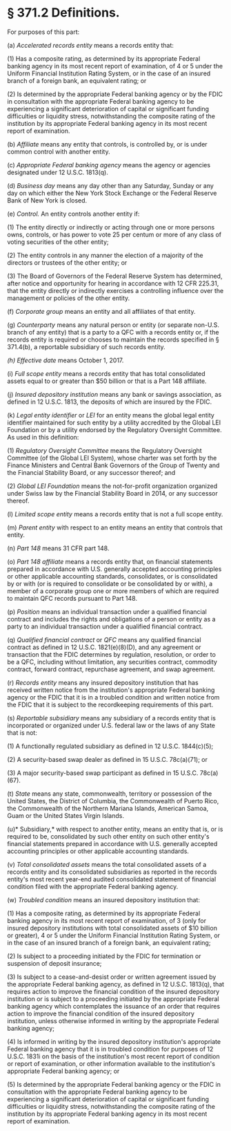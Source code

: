 # § 371.2   Definitions.

For purposes of this part:


(a) *Accelerated records entity* means a records entity that:


(1) Has a composite rating, as determined by its appropriate Federal banking agency in its most recent report of examination, of 4 or 5 under the Uniform Financial Institution Rating System, or in the case of an insured branch of a foreign bank, an equivalent rating; or


(2) Is determined by the appropriate Federal banking agency or by the FDIC in consultation with the appropriate Federal banking agency to be experiencing a significant deterioration of capital or significant funding difficulties or liquidity stress, notwithstanding the composite rating of the institution by its appropriate Federal banking agency in its most recent report of examination.


(b) *Affiliate* means any entity that controls, is controlled by, or is under common control with another entity.


(c) *Appropriate Federal banking agency* means the agency or agencies designated under 12 U.S.C. 1813(q).


(d) *Business day* means any day other than any Saturday, Sunday or any day on which either the New York Stock Exchange or the Federal Reserve Bank of New York is closed.


(e) *Control.* An entity controls another entity if:


(1) The entity directly or indirectly or acting through one or more persons owns, controls, or has power to vote 25 per centum or more of any class of voting securities of the other entity;


(2) The entity controls in any manner the election of a majority of the directors or trustees of the other entity; or


(3) The Board of Governors of the Federal Reserve System has determined, after notice and opportunity for hearing in accordance with 12 CFR 225.31, that the entity directly or indirectly exercises a controlling influence over the management or policies of the other entity.


(f) *Corporate group* means an entity and all affiliates of that entity.


(g) *Counterparty* means any natural person or entity (or separate non-U.S. branch of any entity) that is a party to a QFC with a records entity or, if the records entity is required or chooses to maintain the records specified in § 371.4(b), a reportable subsidiary of such records entity.


*(h) Effective date* means October 1, 2017.


(i) *Full scope entity* means a records entity that has total consolidated assets equal to or greater than $50 billion or that is a Part 148 affiliate.


(j) *Insured depository institution* means any bank or savings association, as defined in 12 U.S.C. 1813, the deposits of which are insured by the FDIC.


(k) *Legal entity identifier* or *LEI* for an entity means the global legal entity identifier maintained for such entity by a utility accredited by the Global LEI Foundation or by a utility endorsed by the Regulatory Oversight Committee. As used in this definition:


(1) *Regulatory Oversight Committee* means the Regulatory Oversight Committee (of the Global LEI System), whose charter was set forth by the Finance Ministers and Central Bank Governors of the Group of Twenty and the Financial Stability Board, or any successor thereof; and


(2) *Global LEI Foundation* means the not-for-profit organization organized under Swiss law by the Financial Stability Board in 2014, or any successor thereof.


(l) *Limited scope entity* means a records entity that is not a full scope entity.


(m) *Parent entity* with respect to an entity means an entity that controls that entity.


(n) *Part 148* means 31 CFR part 148.


(o) *Part 148 affiliate* means a records entity that, on financial statements prepared in accordance with U.S. generally accepted accounting principles or other applicable accounting standards, consolidates, or is consolidated by or with (or is required to consolidate or be consolidated by or with), a member of a corporate group one or more members of which are required to maintain QFC records pursuant to Part 148.


(p) *Position* means an individual transaction under a qualified financial contract and includes the rights and obligations of a person or entity as a party to an individual transaction under a qualified financial contract.


(q) *Qualified financial contract* or *QFC* means any qualified financial contract as defined in 12 U.S.C. 1821(e)(8)(D), and any agreement or transaction that the FDIC determines by regulation, resolution, or order to be a QFC, including without limitation, any securities contract, commodity contract, forward contract, repurchase agreement, and swap agreement.


(r) *Records entity* means any insured depository institution that has received written notice from the institution's appropriate Federal banking agency or the FDIC that it is in a troubled condition and written notice from the FDIC that it is subject to the recordkeeping requirements of this part.


(s) *Reportable subsidiary* means any subsidiary of a records entity that is incorporated or organized under U.S. federal law or the laws of any State that is not:


(1) A functionally regulated subsidiary as defined in 12 U.S.C. 1844(c)(5);


(2) A security-based swap dealer as defined in 15 U.S.C. 78c(a)(71); or


(3) A major security-based swap participant as defined in 15 U.S.C. 78c(a)(67).


(t) *State* means any state, commonwealth, territory or possession of the United States, the District of Columbia, the Commonwealth of Puerto Rico, the Commonwealth of the Northern Mariana Islands, American Samoa, Guam or the United States Virgin Islands.


(u)* Subsidiary,* with respect to another entity, means an entity that is, or is required to be, consolidated by such other entity on such other entity's financial statements prepared in accordance with U.S. generally accepted accounting principles or other applicable accounting standards.


(v) *Total consolidated assets* means the total consolidated assets of a records entity and its consolidated subsidiaries as reported in the records entity's most recent year-end audited consolidated statement of financial condition filed with the appropriate Federal banking agency.


(w) *Troubled condition* means an insured depository institution that:


(1) Has a composite rating, as determined by its appropriate Federal banking agency in its most recent report of examination, of 3 (only for insured depository institutions with total consolidated assets of $10 billion or greater), 4 or 5 under the Uniform Financial Institution Rating System, or in the case of an insured branch of a foreign bank, an equivalent rating;


(2) Is subject to a proceeding initiated by the FDIC for termination or suspension of deposit insurance;


(3) Is subject to a cease-and-desist order or written agreement issued by the appropriate Federal banking agency, as defined in 12 U.S.C. 1813(q), that requires action to improve the financial condition of the insured depository institution or is subject to a proceeding initiated by the appropriate Federal banking agency which contemplates the issuance of an order that requires action to improve the financial condition of the insured depository institution, unless otherwise informed in writing by the appropriate Federal banking agency;


(4) Is informed in writing by the insured depository institution's appropriate Federal banking agency that it is in troubled condition for purposes of 12 U.S.C. 1831i on the basis of the institution's most recent report of condition or report of examination, or other information available to the institution's appropriate Federal banking agency; or


(5) Is determined by the appropriate Federal banking agency or the FDIC in consultation with the appropriate Federal banking agency to be experiencing a significant deterioration of capital or significant funding difficulties or liquidity stress, notwithstanding the composite rating of the institution by its appropriate Federal banking agency in its most recent report of examination.




